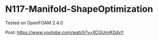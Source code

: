# N117-Manifold-ShapeOptimization
Tested on OpenFOAM 2.4.0

Post: https://www.youtube.com/watch?v=XCGUmjK0dyY
